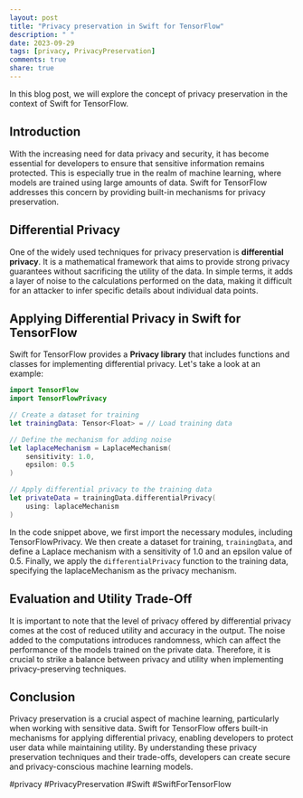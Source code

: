 ```yaml
---
layout: post
title: "Privacy preservation in Swift for TensorFlow"
description: " "
date: 2023-09-29
tags: [privacy, PrivacyPreservation]
comments: true
share: true
---
```


In this blog post, we will explore the concept of privacy preservation in the context of Swift for TensorFlow. 

## Introduction

With the increasing need for data privacy and security, it has become essential for developers to ensure that sensitive information remains protected. This is especially true in the realm of machine learning, where models are trained using large amounts of data. Swift for TensorFlow addresses this concern by providing built-in mechanisms for privacy preservation.

## Differential Privacy

One of the widely used techniques for privacy preservation is **differential privacy**. It is a mathematical framework that aims to provide strong privacy guarantees without sacrificing the utility of the data. In simple terms, it adds a layer of noise to the calculations performed on the data, making it difficult for an attacker to infer specific details about individual data points.

## Applying Differential Privacy in Swift for TensorFlow

Swift for TensorFlow provides a **Privacy library** that includes functions and classes for implementing differential privacy. Let's take a look at an example:

```swift
import TensorFlow
import TensorFlowPrivacy

// Create a dataset for training
let trainingData: Tensor<Float> = // Load training data

// Define the mechanism for adding noise
let laplaceMechanism = LaplaceMechanism(
    sensitivity: 1.0,
    epsilon: 0.5
)

// Apply differential privacy to the training data
let privateData = trainingData.differentialPrivacy(
    using: laplaceMechanism
)
```

In the code snippet above, we first import the necessary modules, including TensorFlowPrivacy. We then create a dataset for training, `trainingData`, and define a Laplace mechanism with a sensitivity of 1.0 and an epsilon value of 0.5. Finally, we apply the `differentialPrivacy` function to the training data, specifying the laplaceMechanism as the privacy mechanism.

## Evaluation and Utility Trade-Off

It is important to note that the level of privacy offered by differential privacy comes at the cost of reduced utility and accuracy in the output. The noise added to the computations introduces randomness, which can affect the performance of the models trained on the private data. Therefore, it is crucial to strike a balance between privacy and utility when implementing privacy-preserving techniques.

## Conclusion

Privacy preservation is a crucial aspect of machine learning, particularly when working with sensitive data. Swift for TensorFlow offers built-in mechanisms for applying differential privacy, enabling developers to protect user data while maintaining utility. By understanding these privacy preservation techniques and their trade-offs, developers can create secure and privacy-conscious machine learning models.

#privacy #PrivacyPreservation #Swift #SwiftForTensorFlow